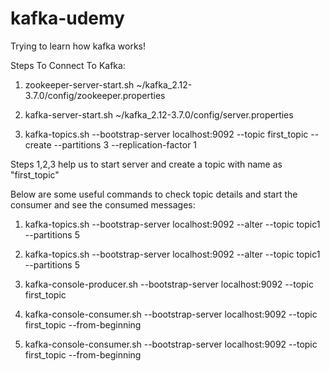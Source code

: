 # kafka-udemy

Trying to learn how kafka works!

Steps To Connect To Kafka:

1. zookeeper-server-start.sh ~/kafka_2.12-3.7.0/config/zookeeper.properties

2. kafka-server-start.sh ~/kafka_2.12-3.7.0/config/server.properties

3. kafka-topics.sh --bootstrap-server localhost:9092 --topic first_topic --create --partitions 3 --replication-factor 1

Steps 1,2,3 help us to start server and create a topic with name as "first_topic"

Below are some useful commands to check topic details and start the consumer and see the consumed messages: 

1. kafka-topics.sh --bootstrap-server localhost:9092 --alter --topic topic1 --partitions 5

2. kafka-topics.sh --bootstrap-server localhost:9092 --alter --topic topic1 --partitions 5

3. kafka-console-producer.sh --bootstrap-server localhost:9092 --topic first_topic

4. kafka-console-consumer.sh --bootstrap-server localhost:9092 --topic first_topic --from-beginning

5. kafka-console-consumer.sh --bootstrap-server localhost:9092 --topic first_topic --from-beginning
